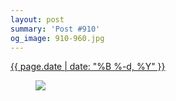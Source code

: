 ```yaml
---
layout: post
summary: 'Post #910'
og_image: 910-960.jpg
---
```


<p>
 <time>
  <a href="/910">
   {{ page.date | date: "%B %-d, %Y" }}
  </a>
 </time>
 <a href="/910">
  <figure data-taken="10/5/2019">
   <img sizes="(min-width: 700px) 50vw, calc(100vw - 2rem)" src="{{ site.assets_url }}/910-480.jpg" srcset="{{ site.assets_url }}/910-240.jpg 240w, {{ site.assets_url }}/910-480.jpg 480w, {{ site.assets_url }}/910-720.jpg 720w, {{ site.assets_url }}/910-960.jpg 960w"/>
  </figure>
 </a>
</p>
